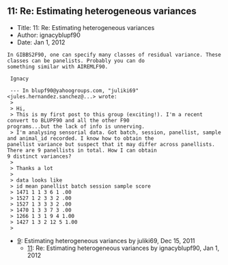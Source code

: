 ## 11: Re: Estimating heterogeneous variances

- Title: 11: Re: Estimating heterogeneous variances
- Author: ignacyblupf90
- Date: Jan 1, 2012

```
In GIBBS2F90, one can specify many classes of residual variance. These classes can be panelists. Probably you can do
something similar with AIREMLF90.

 Ignacy

 --- In blupf90@yahoogroups.com, "juliki69" <jules.hernandez.sanchez@...> wrote:
 >
 > Hi,
 > This is my first post to this group (exciting!). I'm a recent convert to BLUPF90 and all the other F90
programs...but the lack of info is unnerving.
 > I'm analysing sensorial data. Got batch, session, panellist, sample and animal_id recorded. I know how to obtain the
panellist variance but suspect that it may differ across panellists. There are 9 panellists in total. How I can obtain
9 distinct variances?
 > 
 > Thanks a lot
 > 
 > data looks like
 > id mean panellist batch session sample score
 > 1471 1 1 3 6 1 .00
 > 1527 1 2 3 3 2 .00
 > 1527 1 3 3 3 2 .00
 > 1470 1 3 3 7 3 .00
 > 1266 1 3 1 9 4 1.00
 > 1427 1 3 2 12 5 1.00
 > 
```

- [9](0009.md): Estimating heterogeneous variances by juliki69, Dec 15, 2011
    - [11](0011.md): Re: Estimating heterogeneous variances by ignacyblupf90, Jan 1, 2012
